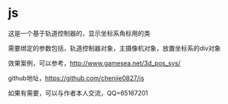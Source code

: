 # js

这是一个基于轨道控制器的，显示坐标系角标用的类

需要绑定的参数包括，轨道控制器对象，主摄像机对象，放置坐标系的div对象

效果案例，可以参考，http://www.gamesea.net/3d_pos_sys/

github地址，https://github.com/chenjie0827/js

如果有需要，可以与作者本人交流，QQ=65167201
